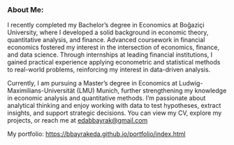 ### About Me:

I recently completed my Bachelor’s degree in Economics at Boğaziçi University, where I developed a solid background in economic theory, quantitative analysis, and finance. Advanced coursework in financial economics fostered my interest in the intersection of economics, finance, and data science. Through internships at leading financial institutions, I gained practical experience applying econometric and statistical methods to real-world problems, reinforcing my interest in data-driven analysis.

Currently, I am pursuing a Master’s degree in Economics at Ludwig-Maximilians-Universität (LMU) Munich, further strengthening my knowledge in economic analysis and quantitative methods. I’m passionate about analytical thinking and enjoy working with data to test hypotheses, extract insights, and support strategic decisions. You can view my CV, explore my projects, or reach me at edabbayrak@gmail.com


My portfolio: https://bbayrakeda.github.io/portfolio/index.html



